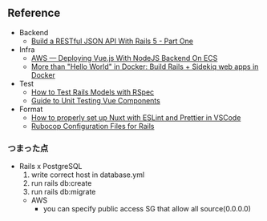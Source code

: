 
## Reference

- Backend
  - [Build a RESTful JSON API With Rails 5 - Part One](https://www.digitalocean.com/community/tutorials/build-a-restful-json-api-with-rails-5-part-one)
- Infra
  - [AWS — Deploying Vue.js With NodeJS Backend On ECS](https://medium.com/bb-tutorials-and-thoughts/aws-deploying-vue-js-with-nodejs-backend-on-ecs-cd3c3740b0a)
  - [More than "Hello World" in Docker: Build Rails + Sidekiq web apps in Docker](https://dev.to/raphael_jambalos/more-than-hello-world-in-docker-run-rails-sidekiq-web-apps-in-docker-1b37)
- Test
  - [How to Test Rails Models with RSpec](https://semaphoreci.com/community/tutorials/how-to-test-rails-models-with-rspec)
  - [Guide to Unit Testing Vue Components](https://testdriven.io/blog/vue-unit-testing/)
- Format
  - [How to properly set up Nuxt with ESLint and Prettier in VSCode](https://medium.com/@gogl.alex/how-to-properly-set-up-eslint-with-prettier-for-vue-or-nuxt-in-vscode-e42532099a9c)
  - [Rubocop Configuration Files for Rails](https://prabinpoudel.com.np/articles/rubocop-configuration-files-for-rails/)

### つまった点

- Rails x PostgreSQL
  1. write correct host in database.yml
  2. run rails db:create
  3. run rails db:migrate
  - AWS
    - you can specify public access SG that allow all source(0.0.0.0)

